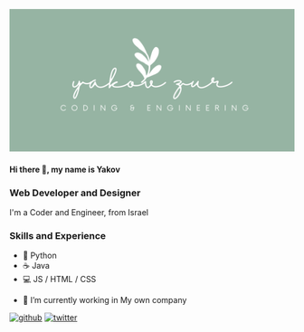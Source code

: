 ![](https://github.com/yakovzur/yakovzur/blob/main/Banner.png)

#### Hi there 👋, my name is Yakov
### Web Developer and Designer

I'm a Coder and Engineer, from Israel

### Skills and Experience
* 🐍 Python
* ☕ Java
* 💻 JS / HTML / CSS

- 🔭 I’m currently working in My own company 


[<img src='https://cdn.jsdelivr.net/npm/simple-icons@3.0.1/icons/github.svg' alt='github' height='40'>](https://github.com/yakovzur)  [<img src='https://cdn.jsdelivr.net/npm/simple-icons@3.0.1/icons/twitter.svg' alt='twitter' height='40'>](https://twitter.com/JacobTLI)  
